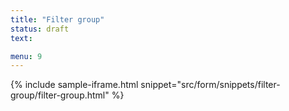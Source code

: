 ```yaml
---
title: "Filter group"
status: draft
text: 

menu: 9
---
```


{% include sample-iframe.html snippet="src/form/snippets/filter-group/filter-group.html" %}